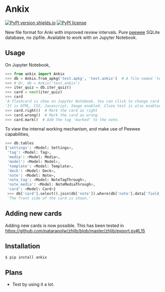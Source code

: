 # Ankix

[![PyPI version shields.io](https://img.shields.io/pypi/v/ankix.svg)](https://pypi.python.org/pypi/ankix/)
[![PyPI license](https://img.shields.io/pypi/l/ankix.svg)](https://pypi.python.org/pypi/ankix/)

New file format for Anki with improved review intervals. Pure [peewee](https://github.com/coleifer/peewee) SQLite database, no zipfile. Available to work with on Jupyter Notebook.

## Usage

On Jupyter Notebook,

```python
>>> from ankix import Ankix
>>> db = Ankix.from_apkg('test.apkg', 'test.ankix')  # A file named 'test.ankix' will be created.
>>> # Or, db = Ankix('test.ankix')
>>> iter_quiz = db.iter_quiz()
>>> card = next(iter_quiz)
>>> card
'A flashcard is show on Jupyter Notebook. You can click to change card side, to answer-side.'
'It is HTML, CSS, Javascript, Image enabled. Cloze test is also enabled. Audio is not yet tested.'
>>> card.right()  # Mark the card as right
>>> card.wrong()  # Mark the card as wrong
>>> card.mark()  # Add the tag 'marked' to the note.
```

To view the internal working mechanism, and make use of Peewee capabilities,

```python
>>> db.tables
{'settings': <Model: Settings>,
 'tag': <Model: Tag>,
 'media': <Model: Media>,
 'model': <Model: Model>,
 'template': <Model: Template>,
 'deck': <Model: Deck>,
 'note': <Model: Note>,
 'note_tag': <Model: NoteTagThrough>,
 'note_media': <Model: NoteMediaThrough>,
 'card': <Model: Card>}
 >>> db['card'].select().join(db['note']).where(db['note'].data['field_a'] == 'bar')[0]
 'The front side of the card is shown.'
```

## Adding new cards

Adding new cards is now possible. This has been tested in https://github.com/patarapolw/zhlib/blob/master/zhlib/export.py#L15

## Installation

```commandline
$ pip install ankix
```

## Plans

- Test by using it a lot.
